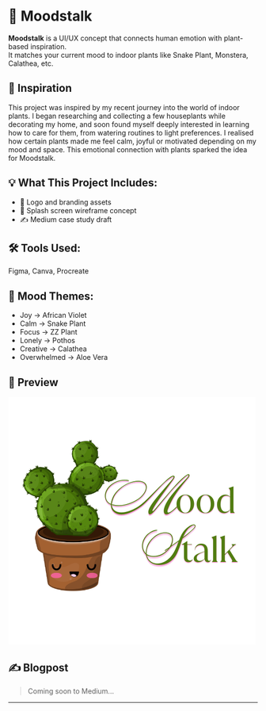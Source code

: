 # 🌿 Moodstalk

**Moodstalk** is a UI/UX concept that connects human emotion with plant-based inspiration.  
It matches your current mood to indoor plants like Snake Plant, 
Monstera, Calathea, etc. 

## 🌱 Inspiration
This project was inspired by my recent journey into the world of indoor 
plants. I began researching and collecting a few houseplants while 
decorating my home, and soon found myself deeply interested in learning 
how to care for them, from watering routines to light preferences. I 
realised how certain plants made me feel calm, joyful or motivated 
depending on my mood and space. This emotional connection with plants 
sparked the idea for Moodstalk.

## 💡 What This Project Includes:
- 🎨 Logo and branding assets
- 📱 Splash screen wireframe concept
- ✍️ Medium case study draft

## 🛠 Tools Used:
Figma, Canva, Procreate

## 🔮 Mood Themes:
- Joy → African Violet
- Calm → Snake Plant
- Focus → ZZ Plant
- Lonely → Pothos
- Creative → Calathea
- Overwhelmed → Aloe Vera

## 📸 Preview
![Logo](assets/Moodstalk_Logo_Concept.png)

## ✍️ Blogpost
> Coming soon to Medium...

---
